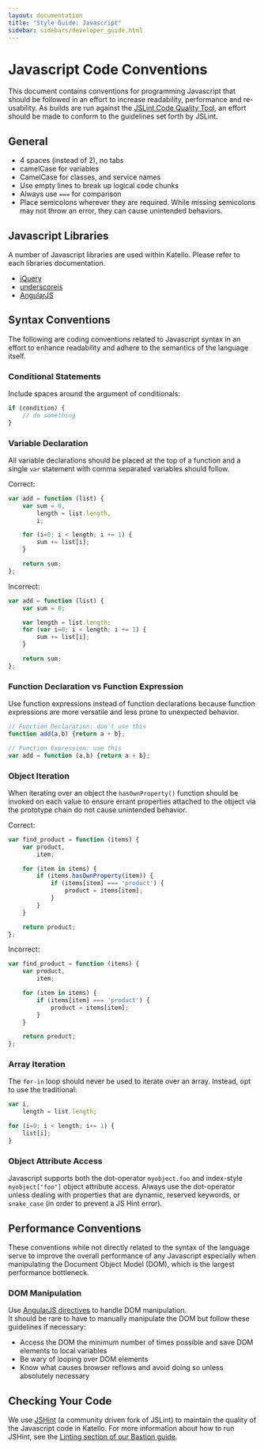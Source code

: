 ```yaml
---
layout: documentation
title: "Style Guide: Javascript"
sidebar: sidebars/developer_guide.html
---
```


# Javascript Code Conventions

This document contains conventions for programming Javascript that should be followed in an effort
to increase readability, performance and re-usability.  As builds are run against the
[JSLint Code Quality Tool](http://www.jslint.com/), an effort should be made to conform to the
guidelines set forth by JSLint.

## General
 * 4 spaces (instead of 2), no tabs
 * camelCase for variables
 * CamelCase for classes, and service names
 * Use empty lines to break up logical code chunks
 * Always use `===` for comparison
 * Place semicolons wherever they are required.  While missing semicolons may not throw an error,
   they can cause unintended behaviors.

## Javascript Libraries

A number of Javascript libraries are used within Katello.  Please refer to each libraries documentation.

  - [jQuery](http://api.jquery.com/)
  - [underscorejs](http://underscorejs.org/)
  - [AngularJS](https://angularjs.org/)

## Syntax Conventions

The following are coding conventions related to Javascript syntax in an effort to enhance
readability and adhere to the semantics of the language itself.

### Conditional Statements

Include spaces around the argument of conditionals:

```javascript
if (condition) {
    // do something
}
```
 
### Variable Declaration

All variable declarations should be placed at the top of a function and a single `var` statement
with comma separated variables should follow.

Correct:

```javascript
var add = function (list) {
    var sum = 0,
        length = list.length,
        i;

    for (i=0; i < length; i += 1) {
        sum += list[i];
    }

    return sum;
};
```

Incorrect:

```javascript
var add = function (list) {
    var sum = 0;

    var length = list.length;
    for (var i=0; i < length; i += 1) {
        sum += list[i];
    }

    return sum;
};
```

### Function Declaration vs Function Expression

Use function expressions instead of function declarations because function expressions are more versatile
and less prone to unexpected behavior. 

```javascript
// Function Declaration: don't use this
function add(a,b) {return a + b};

// Function Expression: use this
var add = function (a,b) {return a + b};
```

### Object Iteration

When iterating over an object the `hasOwnProperty()` function should be invoked on each value to
ensure errant properties attached to the object via the prototype chain do not cause unintended
behavior.

Correct:

```javascript
var find_product = function (items) {
    var product,
        item;

    for (item in items) {
        if (items.hasOwnProperty(item)) {
            if (items[item] === 'product') {
                product = items[item];
            }
        }
    }

    return product;
};
```

Incorrect:

```javascript
var find_product = function (items) {
    var product,
        item;

    for (item in items) {
        if (items[item] === 'product') {
            product = items[item];
        }
    }

    return product;
};
```

### Array Iteration

The `for-in` loop should never be used to iterate over an array.  Instead, opt to use the
traditional:

```javascript
var i,
    length = list.length;

for (i=0; i < length; i+= 1) {
    list[i];
}
```

### Object Attribute Access

Javascript supports both the dot-operator `myobject.foo` and index-style `myobject["foo"]` object
attribute access.  Always use the dot-operator unless dealing with properties that are dynamic,
reserved keywords, or `snake_case` (in order to prevent a JS Hint error).
 
## Performance Conventions

These conventions while not directly related to the syntax of the language serve to improve the
overall performance of any Javascript especially when manipulating the Document Object Model (DOM),
which is the largest performance bottleneck.

### DOM Manipulation

Use [AngularJS directives](https://docs.angularjs.org/guide/directive) to handle DOM manipulation.  
It should be rare to have to manually manipulate the DOM but follow these guidelines if necessary:

 - Access the DOM the minimum number of times possible and save DOM elements to local variables
 - Be wary of looping over DOM elements
 - Know what causes browser reflows and avoid doing so unless absolutely necessary

## Checking Your Code

We use [JSHint](http://www.jshint.com/) (a community driven fork of JSLint) to maintain the quality
of the Javascript code in Katello. For more information about how to run JSHint, see the [Linting
section of our Bastion guide](/developers/bastion/index.html#linting).
